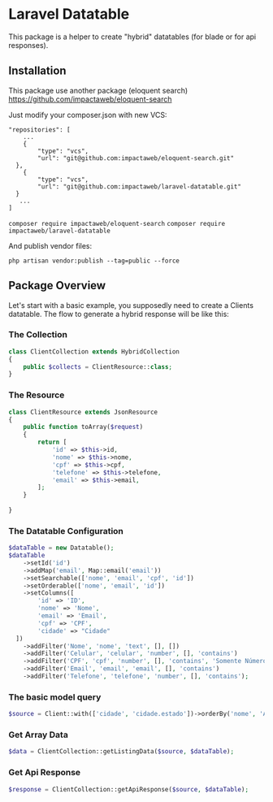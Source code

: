 # Laravel Datatable

This package is a helper to create "hybrid" datatables (for blade or for api responses).

## Installation

This package use another package (eloquent search)
https://github.com/impactaweb/eloquent-search

Just modify your composer.json with new VCS:

```
"repositories": [  
    ... 
    {  
        "type": "vcs",  
        "url": "git@github.com:impactaweb/eloquent-search.git"  
  },  
    {  
        "type": "vcs",  
        "url": "git@github.com:impactaweb/laravel-datatable.git"  
  }  
   ...
]
```

```composer require impactaweb/eloquent-search```
```composer require impactaweb/laravel-datatable```

And publish vendor files:

```php artisan vendor:publish --tag=public --force```

## Package Overview

Let's start with a basic example, you supposedly need to create a Clients datatable.
The flow to generate a hybrid response will be like this:

### The Collection

```php
class ClientCollection extends HybridCollection  
{  
    public $collects = ClientResource::class;  
}
```

### The Resource

```php
class ClientResource extends JsonResource  
{  
    public function toArray($request)  
    {  
        return [  
            'id' => $this->id,  
            'nome' => $this->nome,  
            'cpf' => $this->cpf,  
            'telefone' => $this->telefone,  
            'email' => $this->email,  
        ];  
    }  
  
}
```

### The Datatable Configuration

```php
$dataTable = new Datatable();  
$dataTable  
    ->setId('id')  
    ->addMap('email', Map::email('email'))  
    ->setSearchable(['nome', 'email', 'cpf', 'id'])  
    ->setOrderable(['nome', 'email', 'id'])  
    ->setColumns([  
        'id' => 'ID',  
        'nome' => 'Nome',  
        'email' => 'Email',  
        'cpf' => 'CPF',  
        'cidade' => "Cidade"  
  ])  
    ->addFilter('Nome', 'nome', 'text', [], [])  
    ->addFilter('Celular', 'celular', 'number', [], 'contains')  
    ->addFilter('CPF', 'cpf', 'number', [], 'contains', 'Somente Números')  
    ->addFilter('Email', 'email', 'email', [], 'contains')  
    ->addFilter('Telefone', 'telefone', 'number', [], 'contains');
```

### The basic model query

```php
$source = Client::with(['cidade', 'cidade.estado'])->orderBy('nome', 'ASC');
```

### Get Array Data

```php
$data = ClientCollection::getListingData($source, $dataTable);
```

### Get Api Response

```php
$response = ClientCollection::getApiResponse($source, $dataTable);
```
